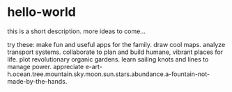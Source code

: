 # hello-world
this is a short description. 
more ideas to come...

try these:
make fun and useful apps for the family.
draw cool maps.
analyze transport systems.
collaborate to plan and build humane, vibrant places for life.
plot revolutionary organic gardens.
learn sailing knots and lines to manage power.
appreciate e-art-h.ocean.tree.mountain.sky.moon.sun.stars.abundance.a-fountain-not-made-by-the-hands.
